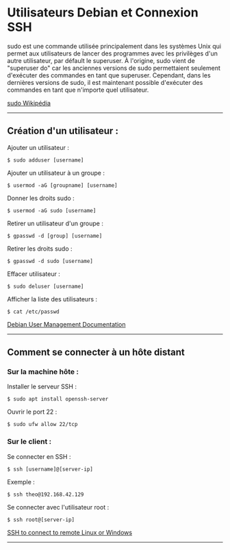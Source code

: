 # Utilisateurs Debian et Connexion SSH

sudo est une commande utilisée principalement dans les systèmes Unix qui permet aux utilisateurs de lancer des programmes avec les privilèges d'un autre utilisateur, par défault le superuser. À l'origine, sudo vient de "superuser do" car les anciennes versions de sudo permettaient seulement d'exécuter des commandes en tant que superuser. Cependant, dans les dernières versions de sudo, il est maintenant possible d'exécuter des commandes en tant que n'importe quel utilisateur.

[sudo Wikipédia](https://fr.wikipedia.org/wiki/Sudo)
___

## Création d'un utilisateur :

Ajouter un utilisateur :
```
$ sudo adduser [username]
```

Ajouter un utilisateur à un groupe :
```
$ usermod -aG [groupname] [username]
```

Donner les droits sudo :
```
$ usermod -aG sudo [username]
```

Retirer un utilisateur d'un groupe :
```
$ gpasswd -d [group] [username]
```

Retirer les droits sudo :
```
$ gpasswd -d sudo [username]
```

Effacer utilisateur :
```
$ sudo deluser [username]
```

Afficher la liste des utilisateurs :
```
$ cat /etc/passwd
```

[Debian User Management Documentation ](https://wiki.debian.org/UserAccounts)
___

## Comment se connecter à un hôte distant

### Sur la machine hôte :

Installer le serveur SSH :
```
$ sudo apt install openssh-server
```

Ouvrir le port 22 :
```
$ sudo ufw allow 22/tcp
```

### Sur le client :

Se connecter en SSH :
```
$ ssh [username]@[server-ip]
```

Exemple :
```
$ ssh theo@192.168.42.129
```

Se connecter avec l'utilisateur root :
```
$ ssh root@[server-ip]
```
[SSH to connect to remote Linux or Windows](https://phoenixnap.com/kb/ssh-to-connect-to-remote-server-linux-or-windows)
___
